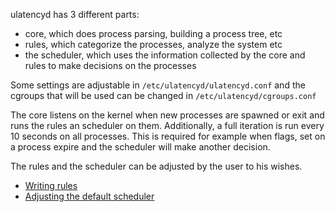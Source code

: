 ulatencyd has 3 different parts:

* core, which does process parsing, building a process tree, etc
* rules, which categorize the processes, analyze the system etc
* the scheduler, which uses the information collected by the core and rules to make decisions on the processes

Some settings are adjustable in `/etc/ulatencyd/ulatencyd.conf` and the cgroups that will be used can be changed 
in `/etc/ulatencyd/cgroups.conf`

The core listens on the kernel when new processes are spawned or exit and runs the rules an scheduler on them.
Additionally, a full iteration is run every 10 seconds on all processes. This is required for example when flags, 
set on a process expire and the scheduler will make another decision.

The rules and the scheduler can be adjusted by the user to his wishes.

* [Writing rules](WritingRules)
* [Adjusting the default scheduler](AdjustingDefaultScheduler)